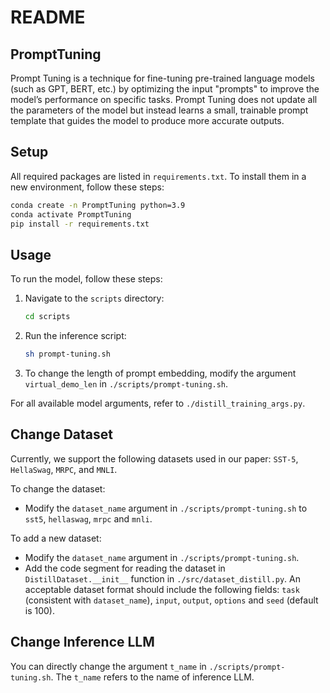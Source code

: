 # README

## PromptTuning

Prompt Tuning is a technique for fine-tuning pre-trained language models (such as GPT, BERT, etc.) by optimizing the input "prompts" to improve the model’s performance on specific tasks. Prompt Tuning does not update all the parameters of the model but instead learns a small, trainable prompt template that guides the model to produce more accurate outputs.

## Setup

All required packages are listed in `requirements.txt`. To install them in a new environment, follow these steps:

```bash
conda create -n PromptTuning python=3.9
conda activate PromptTuning
pip install -r requirements.txt
```

## Usage

To run the model, follow these steps:

1. Navigate to the `scripts` directory:

    ```bash
    cd scripts
    ```

2. Run the inference script:

    ```bash
    sh prompt-tuning.sh
    ```

3. To change the length of prompt embedding, modify the argument `virtual_demo_len` in `./scripts/prompt-tuning.sh`.

For all available model arguments, refer to `./distill_training_args.py`.

## Change Dataset

Currently, we support the following datasets used in our paper: `SST-5`, `HellaSwag`, `MRPC`, and `MNLI`. 

To change the dataset:

- Modify the `dataset_name` argument in `./scripts/prompt-tuning.sh` to `sst5`, `hellaswag`, `mrpc` and `mnli`.

To add a new dataset:
- Modify the `dataset_name` argument in `./scripts/prompt-tuning.sh`.
- Add the code segment for reading the dataset in `DistillDataset.__init__` function in `./src/dataset_distill.py`. An acceptable dataset format should include the following fields: `task` (consistent with `dataset_name`), `input`, `output`, `options` and `seed` (default is 100).

## Change Inference LLM

You can directly change the argument `t_name` in `./scripts/prompt-tuning.sh`. The `t_name` refers to the name of inference LLM.